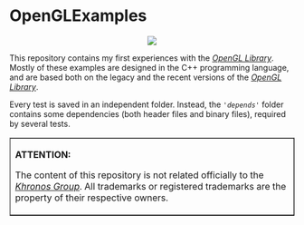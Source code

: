 # OpenGLExamples
<p><center><A href='http://www.opengl.org'><IMG src='https://www.khronos.org/assets/images/api_logos/opengl.png' border=0></A></center><p>This repository contains my first experiences with the <A href="http://www.opengl.org"><i>OpenGL Library</i></A>. Mostly of these examples are designed in the C++ programming language, and are based both on the legacy and the recent versions of the <A href="http://www.opengl.org"><i>OpenGL Library</i></A>.<p>Every test is saved in an independent folder. Instead, the <code><i>'depends'</i></code> folder contains some dependencies (both header files and binary files), required by several tests.<p><table border=1><tr><td><p><b>ATTENTION:</b><p>The content of this repository is not related officially to the <i><A href="https://www.khronos.org/">Khronos Group</A></i>. All trademarks or registered trademarks are the property of their respective owners.</td></tr></table>
